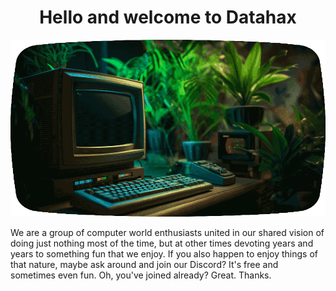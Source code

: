 <h1 style="text-align:center;">Hello and welcome to Datahax</h1>

![datahax](./profile/datahax-monitor-960x540.png)

We are a group of computer world enthusiasts united in our shared vision of
doing just nothing most of the time, but at other times devoting years and years
to something fun that we enjoy. If you also happen to enjoy things of that
nature, maybe ask around and join our Discord? It's free and sometimes even fun.
Oh, you've joined already? Great. Thanks.
